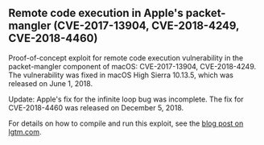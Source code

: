 ## Remote code execution in Apple's packet-mangler (CVE-2017-13904, CVE-2018-4249, CVE-2018-4460)

Proof-of-concept exploit for remote code execution vulnerability in the packet-mangler component of macOS: CVE-2017-13904, CVE-2018-4249. The vulnerability was fixed in macOS High Sierra 10.13.5, which was released on June 1, 2018.

Update: Apple's fix for the infinite loop bug was incomplete. The fix for CVE-2018-4460 was released on December 5, 2018.

For details on how to compile and run this exploit, see the [blog post on lgtm.com](https://lgtm.com/blog/apple_xnu_packet_mangler_CVE-2017-13904).
